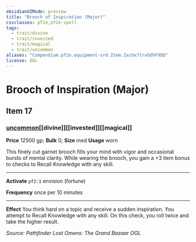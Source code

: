 ```yaml
---
obsidianUIMode: preview
title: "Brooch of Inspiration (Major)"
cssclasses: pf2e,pf2e-spell
tags:
  - trait/divine
  - trait/invested
  - trait/magical
  - trait/uncommon
aliases: "Compendium.pf2e.equipment-srd.Item.IxcUx7trxUdhF9DQ"
license: OGL
---
```

# Brooch of Inspiration (Major)
## Item 17
### [uncommon](uncommon "Uncommon Rarity Trait")[[divine]][[invested]][[magical]]


**Price** 12500 gp; 
**Bulk** 0; **Size** med
**Usage** worn

This finely cut garnet brooch fills your mind with vigor and occasional bursts of mental clarity. While wearing the brooch, you gain a +3 item bonus to checks to Recall Knowledge with any skill.

* * *

**Activate** `pf2:1` envision (fortune)

**Frequency** once per 10 minutes

* * *

**Effect** You think hard on a topic and receive a sudden inspiration. You attempt to Recall Knowledge with any skill. On this check, you roll twice and take the higher result.

*Source: Pathfinder Lost Omens: The Grand Bazaar*
*OGL*